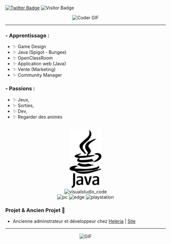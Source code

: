[![Twitter Badge](https://img.shields.io/badge/-@toudhoom-1ca0f1?style=flat-square&labelColor=1ca0f1&logo=twitter&logoColor=white&link=https://twitter.com/toudhoom)](https://twitter.com/toudhoom)
![Visitor Badge](https://visitor-badge.laobi.icu/badge?page_id=Bhard27.Bhard27)

<p  align="center"><img src="https://media.giphy.com/media/SWoSkN6DxTszqIKEqv/giphy.gif" alt="Coder GIF" width="500" height="400">

---------------------------------
### - Apprentissage :
- ✨ Game Design
- ✨ Java (Spigot - Bungee)
- ✨ OpenClassRoom
- ✨ Application web (Java)
- ✨ Vente (Marketing)
- ✨ Community Manager

### - Passions : 
- ✨ Jeux, 
- ✨ Sorties,
- ✨ Dev,
- ✨ Regarder des animés
<p align="center">
</br>
<img src="https://github.com/Xx-Ashutosh-xX/Xx-Ashutosh-xX/blob/master/assets/icons/java.png" alt="java"  width="100" hight="50">
<br>
<img src="https://github.com/Xx-Ashutosh-xX/Xx-Ashutosh-xX/blob/master/assets/icons/visualstudio_code.png" alt="visualstudio_code" width="240" hight="50">
<br>
<img src="https://github.com/Xx-Ashutosh-xX/Xx-Ashutosh-xX/blob/master/assets/icons/pc.png" alt="pc" width="100" hight="50">
<img src="https://github.com/Xx-Ashutosh-xX/Xx-Ashutosh-xX/blob/master/assets/icons/edge.png" alt="edge" width="100" hight="50">
<img src="https://github.com/Xx-Ashutosh-xX/Xx-Ashutosh-xX/blob/master/assets/icons/playstation@3x.png" alt="playstation" width="150" hight="50">
</br>
</p>


### Projet & Ancien Projet 👋
- Ancienne adminstrateur et développeur chez [Heleria](https://twitter.com/Heleria_Net) | [Site](https://heleria.fr)

---------------------------------

<div align="center">
<img hight="300" width="700" alt="GIF" align="center" src="https://github.com/Xx-Ashutosh-xX/Xx-Ashutosh-xX/blob/master/assets/208593.gif">
</div>
